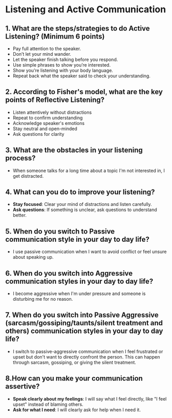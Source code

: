 # Listening and Active Communication

## 1. What are the steps/strategies to do Active Listening? (Minimum 6 points)

- Pay full attention to the speaker.
- Don’t let your mind wander.
- Let the speaker finish talking before you respond.
- Use simple phrases to show you’re interested.
- Show you’re listening with your body language.
- Repeat back what the speaker said to check your understanding.

## 2. According to Fisher's model, what are the key points of Reflective Listening? 

- Listen attentively without distractions
- Repeat to confirm understanding
- Acknowledge speaker's emotions
- Stay neutral and open-minded
- Ask questions for clarity

## 3. What are the obstacles in your listening process?

- When someone talks for a long time about a topic I'm not interested in, I get distracted.

## 4. What can you do to improve your listening?

- **Stay focused**: Clear your mind of distractions and listen carefully.
- **Ask questions**: If something is unclear, ask questions to understand better.

## 5. When do you switch to Passive communication style in your day to day life? 

- I use passive communication when I want to avoid conflict or feel unsure about speaking up.

## 6. When do you switch into Aggressive communication styles in your day to day life?

- I become aggressive when I'm under pressure and someone is disturbing me for no reason.

## 7. When do you switch into Passive Aggressive (sarcasm/gossiping/taunts/silent treatment and others) communication styles in your day to day life?

- I switch to passive-aggressive communication when I feel frustrated or upset but don't want to directly confront the person. This can happen through sarcasm, gossiping, or giving the silent treatment.

## 8.How can you make your communication assertive? 

- **Speak clearly about my feelings**: I will say what I feel directly, like "I feel upset" instead of blaming others.
- **Ask for what I need**: I will clearly ask for help when I need it.





  




